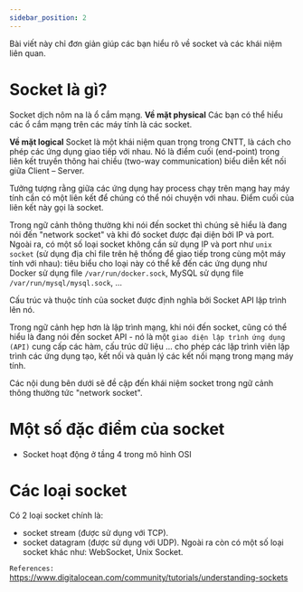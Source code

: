 ```yaml
---
sidebar_position: 2
---
```


Bài viết này chỉ đơn giản giúp các bạn hiểu rõ về socket và các khái niệm liên quan.    

# Socket là gì?

Socket dịch nôm na là ổ cắm mạng.
**Về mặt physical**
Các bạn có thể hiểu các ổ cắm mạng trên các máy tính là các socket.    

**Về mặt logical**
Socket là một khái niệm quan trọng trong CNTT, là cách cho phép các ứng dụng giao tiếp với nhau. Nó là điểm cuối (end-point) trong liên kết truyền thông hai chiều (two-way communication) biểu diễn kết nối giữa Client – Server.    

Tưởng tượng rằng giữa các ứng dụng hay process chạy trên mạng hay máy tính cần có một liên kết để chúng có thể nói chuyện với nhau. Điểm cuối của liên kết này gọi là socket.    

Trong ngữ cảnh thông thường khi nói đến socket thì chúng sẽ hiểu là đang nói đến "network socket" và khi đó socket được đại diện bởi IP và port.  
Ngoài ra, có một số loại socket không cần sử dụng IP và port như `unix socket` (sử dụng địa chỉ file trên hệ thống để giao tiếp trong cùng một máy tính với nhau): tiêu biểu cho loại này có thể kể đến các ứng dụng như Docker sử dụng file `/var/run/docker.sock`, MySQL sử dụng file `/var/run/mysql/mysql.sock`, ...

Cấu trúc và thuộc tính của socket được định nghĩa bởi Socket API lập trình lên nó.    

Trong ngữ cảnh hẹp hơn là lập trình mạng, khi nói đến socket, cũng có thể hiểu là đang nói đến socket API - nó là một `giao diện lập trình ứng dụng (API)` cung cấp các hàm, cấu trúc dữ liệu ... cho phép các lập trình viên lập trình các ứng dụng tạo, kết nối và quản lý các kết nối mạng trong mạng máy tính.      

Các nội dung bên dưới sẽ đề cập đến khái niệm socket trong ngữ cảnh thông thường tức "network socket".   
# Một số đặc điểm của socket   
- Socket hoạt động ở tầng 4 trong mô hình OSI

# Các loại socket   
Có 2 loại socket chính là:
- socket stream (được sử dụng với TCP). 
- socket datagram (được sử dụng với UDP).
Ngoài ra còn có một số loại socket khác như: WebSocket, Unix Socket.



`References:`
https://www.digitalocean.com/community/tutorials/understanding-sockets    
